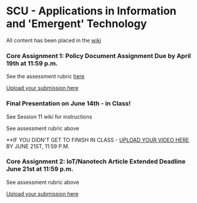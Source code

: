 # SCU - Applications in Information and 'Emergent' Technology

All content has been placed in the [wiki](https://github.com/J-Fo-S/scu-app-tech/wiki)

### Core Assignment 1: Policy Document Assignment Due by April 19th at 11:59 p.m.

See the assessment rubric [here](https://github.com/J-Fo-S/scu-app-tech/blob/master/resources/assignments_rubric.pdf)

[Upload your submission here](https://goo.gl/forms/7ITjHasVBfZJiBG62)

### Final Presentation on June 14th - in Class!

See Session 11 wiki for instructions

See assessment rubric above

**IF YOU DIDN'T GET TO FINISH IN CLASS - [UPLOAD YOUR VIDEO HERE](https://goo.gl/forms/3sdzeM2jXQPHBf0h2) BY JUNE 21ST, 11:59 P.M.

### Core Assignment 2: IoT/Nanotech Article Extended Deadline June 21st at 11:59 p.m.

See assessment rubric above

[Upload your submission here](https://goo.gl/forms/r1HDUDmkixH0Hgs73)


